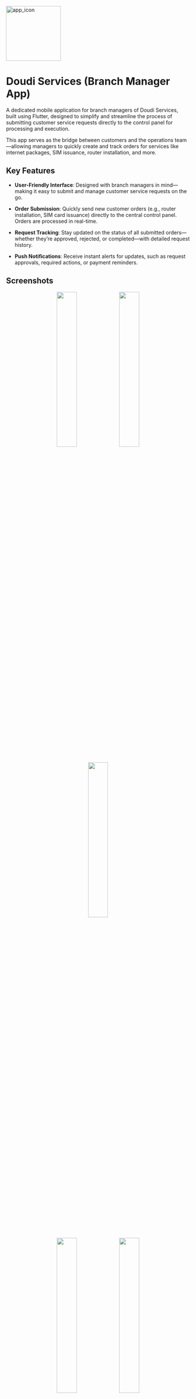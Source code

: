 
<img width="150" height="150" alt="app_icon" src="https://github.com/user-attachments/assets/7742ba0d-e6e4-4faa-b07c-42674de584eb" />

# Doudi Services (Branch Manager App)

A dedicated mobile application for branch managers of Doudi Services, built using Flutter, designed to simplify and streamline the process of submitting customer service requests directly to the control panel for processing and execution.

This app serves as the bridge between customers and the operations team—allowing managers to quickly create and track orders for services like internet packages, SIM issuance, router installation, and more.

## Key Features
* **User-Friendly Interface**: Designed with branch managers in mind—making it easy to submit and manage customer service requests on the go.

* **Order Submission**: Quickly send new customer orders (e.g., router installation, SIM card issuance) directly to the central control panel. Orders are processed in real-time.

* **Request Tracking**: Stay updated on the status of all submitted orders—whether they’re approved, rejected, or completed—with detailed request history.

* **Push Notifications**: Receive instant alerts for updates, such as request approvals, required actions, or payment reminders.

## Screenshots
<p align="center">
  <img src="https://github.com/user-attachments/assets/6c97e74f-d161-4172-9eae-faabd126d409" width="33%" />
  <img src="https://github.com/user-attachments/assets/f72a6cbf-c690-4c94-9046-f37bf26f404e" width="33%" />
  <img src="https://github.com/user-attachments/assets/332c8316-2a69-4892-98a2-dbf796fde1ed" width="33%" />
</p>
<p align="center">
  <img src="https://github.com/user-attachments/assets/c441126e-df88-48f8-a915-7afaa5a84cd3" width="33%" />
  <img src="https://github.com/user-attachments/assets/63d8c568-0fb4-43e7-9a1f-5cf27f1746c2" width="33%" />
  <img src="https://github.com/user-attachments/assets/ad89995b-fb5d-4d7e-a98c-0700d259edd4" width="33%" />
</p>
<p align="center">
  <img src="https://github.com/user-attachments/assets/4626a070-85db-49ca-ac54-eeaab8238c23" width="33%" />
  <img src="https://github.com/user-attachments/assets/a5a672ab-0252-4f4a-a1ef-cdf540360cf2" width="33%" />
  <img src="https://github.com/user-attachments/assets/332c8316-2a69-4892-98a2-dbf796fde1ed" width="33%" />
</p>


## Used Dependencies 
* **firebase_core**: Initializes Firebase services, acting as the foundation for all Firebase integrations in a Flutter app.
* **firebase_messaging**: Enables push notifications via Firebase Cloud Messaging (FCM), allowing real-time user engagement.
* **flutter_bloc**: Provides structured state management using the BLoC pattern, promoting clean and testable code architecture.
* **flutter_screenutil**: Helps build responsive UIs by adapting sizes, paddings, and fonts to various screen dimensions.
* **intl**: Provides internationalization and localization support, including date, number, and message formatting for multiple languages.
